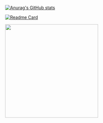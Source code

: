 
[![Anurag's GitHub stats](https://github-readme-stats.vercel.app/api?username=42azimut&show_icons=true&theme=radical)](https://github.com/anuraghazra/github-readme-stats)


[![Readme Card](https://github-readme-stats.vercel.app/api/pin/?username=anuraghazra&repo=github-readme-stats)](https://github.com/anuraghazra/github-readme-stats)

<img src="https://github.com/42azimut/md_doc_Study/blob/main/img/cb5d372db8d5008660d73b445b2a7485.jpg" width="300px">
